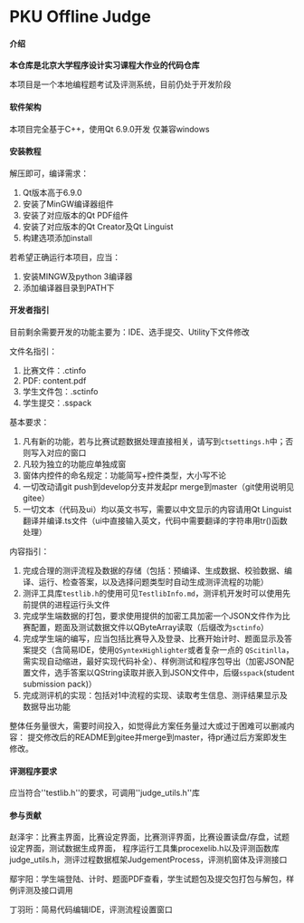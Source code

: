 # PKU Offline Judge

#### 介绍

**本仓库是北京大学程序设计实习课程大作业的代码仓库**

本项目是一个本地编程题考试及评测系统，目前仍处于开发阶段

#### 软件架构

本项目完全基于C++，使用Qt 6.9.0开发
仅兼容windows

#### 安装教程

解压即可，编译需求：
1. Qt版本高于6.9.0
2. 安装了MinGW编译器组件
3. 安装了对应版本的Qt PDF组件
4. 安装了对应版本的Qt Creator及Qt Linguist
5. 构建选项添加install

若希望正确运行本项目，应当：
1. 安装MINGW及python 3编译器
2. 添加编译器目录到PATH下

#### 开发者指引

目前剩余需要开发的功能主要为：IDE、选手提交、Utility下文件修改

文件名指引：
1. 比赛文件：.ctinfo
2. PDF: content.pdf
3. 学生文件包：.sctinfo
4. 学生提交：.sspack

基本要求：
1. 凡有新的功能，若与比赛试题数据处理直接相关，请写到``ctsettings.h``中；否则写入对应的窗口
2. 凡较为独立的功能应单独成窗
3. 窗体内控件的命名规定：功能简写+控件类型，大小写不论
4. 一切改动请git push到develop分支并发起pr merge到master（git使用说明见gitee）
5. 一切文本（代码及ui）均以英文书写，需要以中文显示的内容请用Qt Linguist翻译并编译.ts文件（ui中直接输入英文，代码中需要翻译的字符串用tr()函数处理）

内容指引：
1. 完成合理的测评流程及数据的存储（包括：预编译、生成数据、校验数据、编译、运行、检查答案，以及选择问题类型时自动生成测评流程的功能）
2. 测评工具库``testlib.h``的使用可见``TestlibInfo.md``，测评机开发时可以使用先前提供的进程运行头文件
3. 完成学生端数据的打包，要求使用提供的加密工具加密一个JSON文件作为比赛配置，题面及测试数据文件以QByteArray读取（后缀改为``sctinfo``）
4. 完成学生端的编写，应当包括比赛导入及登录、比赛开始计时、题面显示及答案提交（含简易IDE，使用``QSyntexHighlighter``或者复杂一点的  ``QScitinlla``，需实现自动缩进，最好实现代码补全）、样例测试和程序包导出（加密JSON配置文件，选手答案以QString读取并嵌入到JSON文件中，后缀``sspack``(student submission pack)）
5. 完成测评机的实现：包括对1中流程的实现、读取考生信息、测评结果显示及数据导出功能

整体任务量很大，需要时间投入，如觉得此方案任务量过大或过于困难可以删减内容：
提交修改后的README到gitee并merge到master，待pr通过后方案即发生修改。

#### 评测程序要求

应当符合''testlib.h''的要求，可调用''judge_utils.h''库

#### 参与贡献

赵泽宇：比赛主界面，比赛设定界面，比赛测评界面，比赛设置读盘/存盘，试题设定界面，测试数据生成界面，
程序运行工具集procexelib.h以及评测函数库judge_utils.h，测评过程数据框架JudgementProcess，评测机窗体及评测接口

鄢宇阳：学生端登陆、计时、题面PDF查看，学生试题包及提交包打包与解包，样例评测及接口调用

丁羽珩：简易代码编辑IDE，评测流程设置窗口